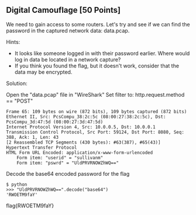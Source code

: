 ## Digital Camouflage [50 Points]
We need to gain access to some routers. Let's try and see if we can find the password in the captured network
data: data.pcap.

Hints:
  - It looks like someone logged in with their password earlier. Where would log in data be located in a network capture?
  - If you think you found the flag, but it doesn't work, consider that the data may be encrypted.

Solution:

Open the "data.pcap" file in "WireShark"
Set filter to: http.request.method == "POST"

```
Frame 65: 109 bytes on wire (872 bits), 109 bytes captured (872 bits)
Ethernet II, Src: PcsCompu_38:2c:5c (08:00:27:38:2c:5c), Dst: PcsCompu_3d:47:5d (08:00:27:3d:47:5d)
Internet Protocol Version 4, Src: 10.0.0.5, Dst: 10.0.0.1
Transmission Control Protocol, Src Port: 59124, Dst Port: 8080, Seq: 388, Ack: 1, Len: 43
[2 Reassembled TCP Segments (430 bytes): #63(387), #65(43)]
Hypertext Transfer Protocol
HTML Form URL Encoded: application/x-www-form-urlencoded
    Form item: "userid" = "sullivanm"
    Form item: "pswrd" = "UldPRVRNOWZhWQ=="
```

Decode the base64 encoded password for the flag

```
$ python
>>> "UldPRVRNOWZhWQ==".decode("base64")
'RWOETM9faY'
```

flag{RWOETM9faY}
